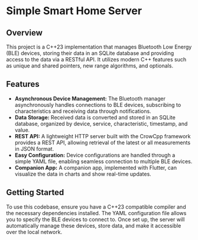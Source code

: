 # Simple Smart Home Server

## Overview
This project is a C++23 implementation that manages Bluetooth Low Energy (BLE) devices, storing their data in an SQLite database and providing access to the data via a RESTful API. It utilizes modern C++ features such as unique and shared pointers, new range algorithms, and optionals.

## Features
- **Asynchronous Device Management:** The Bluetooth manager asynchronously handles connections to BLE devices, subscribing to characteristics and receiving data through notifications.
- **Data Storage:** Received data is converted and stored in an SQLite database, organized by device, service, characteristic, timestamp, and value.
- **REST API:** A lightweight HTTP server built with the CrowCpp framework provides a REST API, allowing retrieval of the latest or all measurements in JSON format.
- **Easy Configuration:** Device configurations are handled through a simple YAML file, enabling seamless connection to multiple BLE devices.
- **Companion App:** A companion app, implemented with Flutter, can visualize the data in charts and show real-time updates.

## Getting Started
To use this codebase, ensure you have a C++23 compatible compiler and the necessary dependencies installed. The YAML configuration file allows you to specify the BLE devices to connect to. Once set up, the server will automatically manage these devices, store data, and make it accessible over the local network. 
